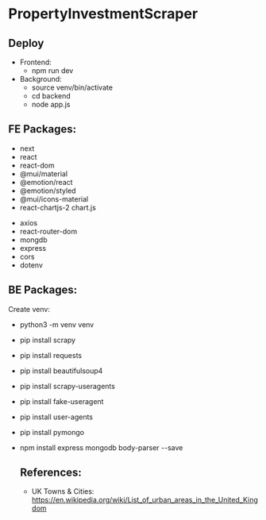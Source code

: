 # PropertyInvestmentScraper

## Deploy

- Frontend: 
  - npm run dev
- Background: 
  - source venv/bin/activate
  - cd backend
  - node app.js

## FE Packages:

  - next
  - react
  - react-dom
  - @mui/material
  - @emotion/react
  - @emotion/styled
  - @mui/icons-material
  - react-chartjs-2 chart.js
  <!-- - react-number-format -->
  - axios
  - react-router-dom
  - mongdb
  - express
  - cors
  - dotenv

## BE Packages:

Create venv:
  - python3 -m venv venv

- pip install scrapy
- pip install requests
- pip install beautifulsoup4
- pip install scrapy-useragents
- pip install fake-useragent
- pip install user-agents
- pip install pymongo
- npm install express mongodb body-parser --save

  ## References:

  - UK Towns & Cities: https://en.wikipedia.org/wiki/List_of_urban_areas_in_the_United_Kingdom
